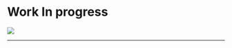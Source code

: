 <h1>Work In progress</h1>
<img src="https://tenor.com/view/programmer-gif-16947823384733843530" />
<hr>
